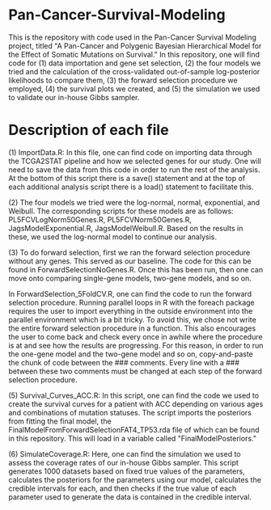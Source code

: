 # Pan-Cancer-Survival-Modeling

This is the repository with code used in the Pan-Cancer Survival Modeling project, titled "A Pan-Cancer and Polygenic Bayesian Hierarchical Model for the Effect of Somatic Mutations on Survival." In this repository, one will find code for (1) data importation and gene set selection, (2) the four models we tried and the calculation of the cross-validated out-of-sample log-posterior likelihoods to compare them, (3) the forward selection procedure we employed, (4) the survival plots we created, and (5) the simulation we used to validate our in-house Gibbs sampler.

# Description of each file 
(1) ImportData.R: In this file, one can find code on importing data through the TCGA2STAT pipeline and how we selected genes for our study. One will need to save the data from this code in order to run the rest of the analysis. At the bottom of this script there is a save() statement and at the top of each additional analysis script there is a load() statement to facilitate this. 

(2) The four models we tried were the log-normal, normal, exponential, and Weibull. The corresponding scripts for these models are as follows: PL5FCVLogNorm50Genes.R, PL5FCVNorm50Genes.R, JagsModelExponential.R, JagsModelWeibull.R. Based on the results in these, we used the log-normal model to continue our analysis. 

(3) To do forward selection, first we ran the forward selection procedure without any genes. This served as our baseline. The code for this can be found in ForwardSelectionNoGenes.R. Once this has been run, then one can move onto comparing single-gene models, two-gene models, and so on. 

In ForwardSelection_5FoldCV.R, one can find the code to run the forward selection procedure. Running parallel loops in R with the foreach package requires the user to import everything in the outside environment into the parallel environment which is a bit tricky. To avoid this, we chose not write the entire forward selection procedure in a function. This also encourages the user to come back and check every once in awhile where the procedure is at and see how the results are progressing. For this reason, in order to run the one-gene model and the two-gene model and so on, copy-and-paste the chunk of code between the ### comments. Every line with a ### between these two comments must be changed at each step of the forward selection procedure. 

(5) Survival_Curves_ACC.R: In this script, one can find the code we used to create the survival curves for a patient with ACC depending on various ages and combinations of mutation statuses. The script imports the posteriors from fitting the final model, the FinalModelFromForwardSelectionFAT4_TP53.rda file of which can be found in this repository. This will load in a variable called "FinalModelPosteriors."

(6) SimulateCoverage.R: Here, one can find the simulation we used to assess the coverage rates of our in-house Gibbs sampler. This script generates 1000 datasets based on fixed true values of the parameters, calculates the posteriors for the parameters using our model, calculates the credible intervals for each, and then checks if the true value of each parameter used to generate the data is contained in the credible interval. 



